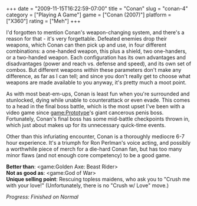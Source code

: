 +++
date = "2009-11-15T16:22:59-07:00"
title = "Conan"
slug = "conan-4"
category = ["Playing A Game"]
game = ["Conan (2007)"]
platform = ["X360"]
rating = ["Meh"]
+++

I'd forgotten to mention Conan's weapon-changing system, and there's a reason for that - it's very forgettable.  Defeated enemies drop their weapons, which Conan can then pick up and use, in four different combinations: a one-handed weapon, this plus a shield, two one-handers, or a two-handed weapon.  Each configuration has its own advantages and disadvantages (power and reach vs. defense and speed), and its own set of combos.  But different weapons <i>within</i> these parameters don't make any difference, as far as I can tell; and since you don't really get to choose what weapons are made available to you anyway, it's pretty much a moot point.

As with most beat-em-ups, Conan is least fun when you're surrounded and stunlocked, dying while unable to counterattack or even evade.  This comes to a head in the final boss battle, which is the most upset I've been with a video game since <game:Prototype>'s giant cancerous penis boss.  Fortunately, Conan's final boss has some mid-battle checkpoints thrown in, which just about makes up for its unnecessary quick-time events.

Other than this infuriating encounter, Conan is a thoroughly mediocre 6-7 hour experience.  It's a triumph for Ron Perlman's voice acting, and possibly a worthwhile piece of merch for a die-hard Conan fan, but has too many minor flaws (and not enough core competency) to be a good game.

<b>Better than</b>: <game:Golden Axe: Beast Rider>  
<b>Not as good as</b>: <game:God of War>  
<b>Unique selling point</b>: Rescuing topless maidens, who ask you to "Crush me with your love!" (Unfortunately, there is no "Crush w/ Love" move.)

<i>Progress: Finished on Normal</i>